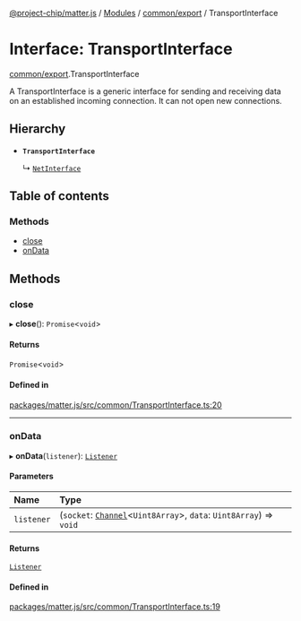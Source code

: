 [@project-chip/matter.js](../README.md) / [Modules](../modules.md) / [common/export](../modules/common_export.md) / TransportInterface

# Interface: TransportInterface

[common/export](../modules/common_export.md).TransportInterface

A TransportInterface is a generic interface for sending and receiving data on an established incoming connection.
It can not open new connections.

## Hierarchy

- **`TransportInterface`**

  ↳ [`NetInterface`](net_export.NetInterface.md)

## Table of contents

### Methods

- [close](common_export.TransportInterface.md#close)
- [onData](common_export.TransportInterface.md#ondata)

## Methods

### close

▸ **close**(): `Promise`<`void`\>

#### Returns

`Promise`<`void`\>

#### Defined in

[packages/matter.js/src/common/TransportInterface.ts:20](https://github.com/project-chip/matter.js/blob/16d5b0d/packages/matter.js/src/common/TransportInterface.ts#L20)

___

### onData

▸ **onData**(`listener`): [`Listener`](common_export.Listener.md)

#### Parameters

| Name | Type |
| :------ | :------ |
| `listener` | (`socket`: [`Channel`](common_export.Channel.md)<`Uint8Array`\>, `data`: `Uint8Array`) => `void` |

#### Returns

[`Listener`](common_export.Listener.md)

#### Defined in

[packages/matter.js/src/common/TransportInterface.ts:19](https://github.com/project-chip/matter.js/blob/16d5b0d/packages/matter.js/src/common/TransportInterface.ts#L19)
